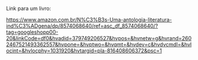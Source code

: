 Link para um livro:

https://www.amazon.com.br/N%C3%B3s-Uma-antologia-literatura-ind%C3%ADgena/dp/8574068640/ref=asc_df_8574068640/?tag=googleshopp00-20&linkCode=df0&hvadid=379749206527&hvpos=&hvnetw=g&hvrand=2602467521493362557&hvpone=&hvptwo=&hvqmt=&hvdev=c&hvdvcmdl=&hvlocint=&hvlocphy=1031920&hvtargid=pla-816408606372&psc=1
